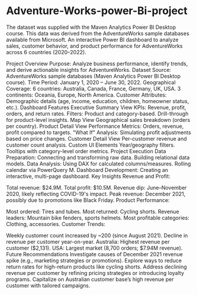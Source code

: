 # Adventure-Works-power-Bi-project
The dataset was supplied with the Maven Analytics Power BI Desktop course. This data was derived from the AdventureWorks sample databases available from Microsoft.
An interactive Power BI dashboard to analyze sales, customer behavior, and product performance for  AdventureWorks across 6 countries (2020–2022). 

Project Overview
Purpose: Analyze business performance, identify trends, and derive actionable insights for AdventureWorks.
Dataset Source: AdventureWorks sample databases (Maven Analytics Power BI Desktop course).
Time Period: January 1, 2020 – June 30, 2022.
Geographical Coverage:
6 countries: Australia, Canada, France, Germany, UK, USA.
3 continents: Oceania, Europe, North America.
Customer Attributes:
Demographic details (age, income, education, children, homeowner status, etc.).
Dashboard Features
Executive Summary View
KPIs: Revenue, profit, orders, and return rates.
Filters:
Product and category-based.
Drill-through for product-level insights.
Map View
Geographical sales breakdown (orders per country).
Product Detail View
Performance Metrics:
Orders, revenue, profit compared to targets.
"What If" Analysis:
Simulating profit adjustments based on price changes.
Customer Detail View
Per-customer revenue and customer count analysis.
Custom UI Elements
Year/geography filters.
Tooltips with category-level order metrics.
Project Execution
Data Preparation:
Connecting and transforming raw data.
Building relational data models.
Data Analysis:
Using DAX for calculated columns/measures.
Rolling calendar via PowerQuery M.
Dashboard Development:
Creating an interactive, multi-page dashboard.
Key Insights
Revenue and Profit:

Total revenue: $24.9M.
Total profit: $10.5M.
Revenue dip: June–November 2020, likely reflecting COVID-19's impact.
Peak revenue: December 2021, possibly due to promotions like Black Friday.
Product Performance:

Most ordered: Tires and tubes.
Most returned: Cycling shorts.
Revenue leaders: Mountain bike fenders, sports helmets.
Most profitable categories: Clothing, accessories.
Customer Trends:

Weekly customer count increased by ~200 (since August 2021).
Decline in revenue per customer year-on-year.
Australia: Highest revenue per customer ($2,131).
USA: Largest market (8,700 orders; $7.94M revenue).
Future Recommendations
Investigate causes of December 2021 revenue spike (e.g., marketing strategies or promotions).
Explore ways to reduce return rates for high-return products like cycling shorts.
Address declining revenue per customer by refining pricing strategies or introducing loyalty programs.
Capitalize on Australian customer base’s high revenue per customer with tailored campaigns.
